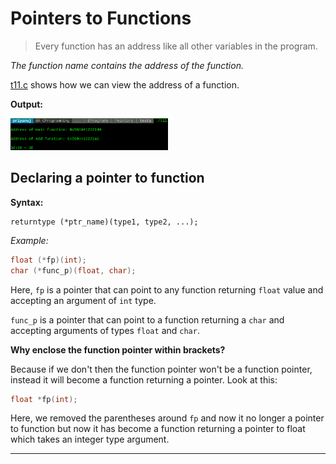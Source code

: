 # Pointers to Functions

> Every function has an address like all other variables in the program.

_The function name contains the address of the function._

[t11.c](https://github.com/C0DER11101/CPrograms/blob/CProgramming/Pointers/tests/t11.c) shows how we can view the address of a function.

**Output:**

<img src="https://github.com/C0DER11101/CPrograms/blob/CProgramming/Pointers/tests/t11Output.png" width="50%" height="50%">

## Declaring a pointer to function

**Syntax:**

```
returntype (*ptr_name)(type1, type2, ...);
```



_Example:_

```c
float (*fp)(int);
char (*func_p)(float, char);
```



Here, `fp` is a pointer that can point to any function returning `float` value and accepting an argument of `int` type.



`func_p` is a pointer that can point to a function returning a `char` and accepting arguments of types `float` and `char`.



**Why enclose the function pointer within brackets?**

Because if we don't then the function pointer won't be a function pointer, instead it will become a function returning a pointer. Look at this:



```c
float *fp(int);
```

Here, we removed the parentheses around `fp` and now it no longer a pointer to function but now it has become a function returning a pointer to float which takes an integer type argument.



---

